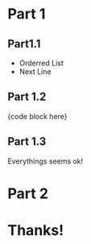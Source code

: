 # Part 1

## Part1.1

- Orderred List
- Next Line

## Part 1.2

{code block here}

## Part 1.3

Everythings seems ok!

# Part 2

# Thanks!

